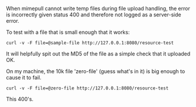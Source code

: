 When mimepull cannot write temp files during file upload handling, the error is incorrectly given status 400 and therefore not logged as a server-side error.

To test with a file that is small enough that it works:

```
curl -v -F file=@sample-file http://127.0.0.1:8080/resource-test
```

It will helpfully spit out the MD5 of the file as a simple check that it uploaded OK.

On my machine, the 10k file 'zero-file' (guess what's in it) is big enough to cause it to fail.

```
curl -v -F file=@zero-file http://127.0.0.1:8080/resource-test
```

This 400's.
